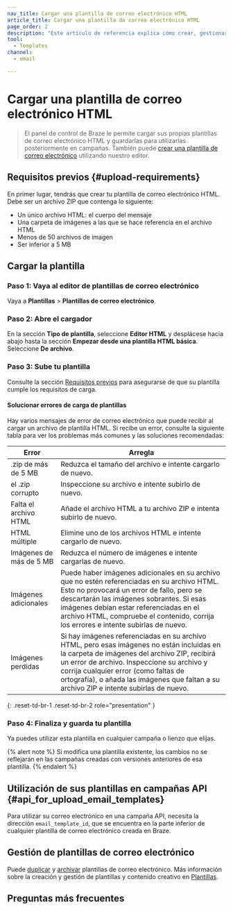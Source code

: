 ```yaml
---
nav_title: Cargar una plantilla de correo electrónico HTML
article_title: Cargar una plantilla de correo electrónico HTML
page_order: 2
description: "Este artículo de referencia explica cómo crear, gestionar y solucionar problemas de una plantilla de correo electrónico HTML mediante el panel de control de Braze."
tool:
  - Templates
channel:
  - email

---
```


# Cargar una plantilla de correo electrónico HTML

> El panel de control de Braze le permite cargar sus propias plantillas de correo electrónico HTML y guardarlas para utilizarlas posteriormente en campañas. También puede [crear una plantilla de correo electrónico]({{site.baseurl}}/user_guide/message_building_by_channel/email/templates/email_template/) utilizando nuestro editor.

## Requisitos previos {#upload-requirements}

En primer lugar, tendrás que crear tu plantilla de correo electrónico HTML. Debe ser un archivo ZIP que contenga lo siguiente:

* Un único archivo HTML: el cuerpo del mensaje
* Una carpeta de imágenes a las que se hace referencia en el archivo HTML
* Menos de 50 archivos de imagen
* Ser inferior a 5 MB

## Cargar la plantilla

### Paso 1: Vaya al editor de plantillas de correo electrónico

Vaya a **Plantillas** > **Plantillas de correo electrónico**.

### Paso 2: Abre el cargador

En la sección **Tipo de plantilla**, seleccione **Editor HTML** y desplácese hacia abajo hasta la sección **Empezar desde una plantilla HTML básica**. Seleccione **De archivo**.

### Paso 3: Sube tu plantilla

 Consulte la sección [Requisitos previos](#upload-requirements) para asegurarse de que su plantilla cumple los requisitos de carga.

#### Solucionar errores de carga de plantillas

Hay varios mensajes de error de correo electrónico que puede recibir al cargar un archivo de plantilla HTML. Si recibe un error, consulte la siguiente tabla para ver los problemas más comunes y las soluciones recomendadas:

| Error | Arregla |
|------|---|
|.zip de más de 5 MB| Reduzca el tamaño del archivo e intente cargarlo de nuevo.|
|el .zip corrupto| Inspeccione su archivo e intente subirlo de nuevo. |
|Falta el archivo HTML| Añade el archivo HTML a tu archivo ZIP e intenta subirlo de nuevo.|
|HTML múltiple| Elimine uno de los archivos HTML e intente cargarlo de nuevo.|
|Imágenes de más de 5 MB| Reduzca el número de imágenes e intente cargarlas de nuevo. |
|Imágenes adicionales| Puede haber imágenes adicionales en su archivo que no estén referenciadas en su archivo HTML. Esto no provocará un error de fallo, pero se descartarán las imágenes sobrantes. Si esas imágenes debían estar referenciadas en el archivo HTML, compruebe el contenido, corrija los errores e intente subirlas de nuevo.|
|Imágenes perdidas| Si hay imágenes referenciadas en su archivo HTML, pero esas imágenes no están incluidas en la carpeta de imágenes del archivo ZIP, recibirá un error de archivo. Inspeccione su archivo y corrija cualquier error (como faltas de ortografía), o añada las imágenes que faltan a su archivo ZIP e intente subirlas de nuevo.|
{: .reset-td-br-1 .reset-td-br-2 role="presentation" }

### Paso 4: Finaliza y guarda tu plantilla

 Ya puedes utilizar esta plantilla en cualquier campaña o lienzo que elijas.

{% alert note %}
Si modifica una plantilla existente, los cambios no se reflejarán en las campañas creadas con versiones anteriores de esa plantilla.
{% endalert %}

## Utilización de sus plantillas en campañas API {#api_for_upload_email_templates}

Para utilizar su correo electrónico en una campaña API, necesita la dirección `email_template_id`, que se encuentra en la parte inferior de cualquier plantilla de correo electrónico creada en Braze.



## Gestión de plantillas de correo electrónico

Puede [duplicar]({{site.baseurl}}/user_guide/engagement_tools/templates_and_media/managing_templates/) y [archivar]({{site.baseurl}}/user_guide/engagement_tools/templates_and_media/managing_templates/) plantillas de correo electrónico. Más información sobre la creación y gestión de plantillas y contenido creativo en [Plantillas]({{site.baseurl}}/user_guide/engagement_tools/templates_and_media/).

## Preguntas más frecuentes




